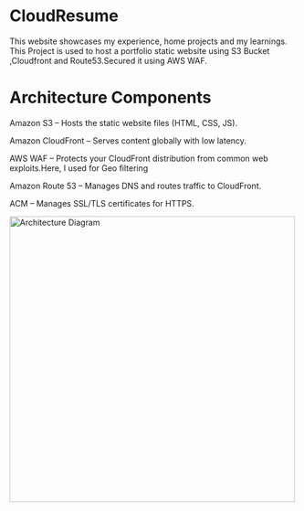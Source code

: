# CloudResume

This website showcases my experience, home projects and my learnings. This Project is used to host a portfolio static website using S3 Bucket ,Cloudfront and Route53.Secured it using AWS WAF.

# Architecture Components

Amazon S3 – Hosts the static website files (HTML, CSS, JS).

Amazon CloudFront – Serves content globally with low latency.

AWS WAF – Protects your CloudFront distribution from common web exploits.Here, I used for Geo filtering

Amazon Route 53 – Manages DNS and routes traffic to CloudFront.

ACM – Manages SSL/TLS certificates for HTTPS.

<img src="EmailApp Architecture.png" alt="Architecture Diagram" width="500"/>
